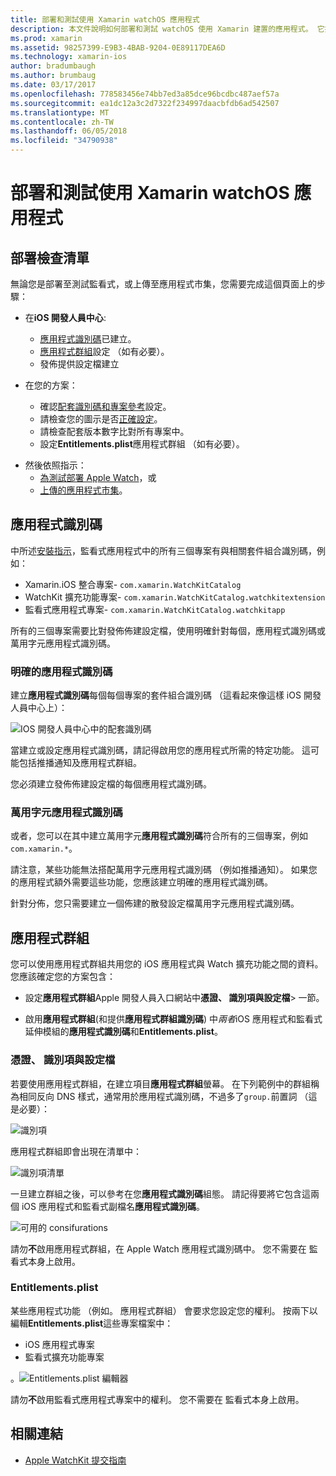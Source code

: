 ```yaml
---
title: 部署和測試使用 Xamarin watchOS 應用程式
description: 本文件說明如何部署和測試 watchOS 使用 Xamarin 建置的應用程式。 它提供部署檢查清單，討論明確和萬用字元應用程式識別碼，並查看應用程式群組。
ms.prod: xamarin
ms.assetid: 98257399-E9B3-4BAB-9204-0E89117DEA6D
ms.technology: xamarin-ios
author: bradumbaugh
ms.author: brumbaug
ms.date: 03/17/2017
ms.openlocfilehash: 778583456e74bb7ed3a85dce96bcdbc487aef57a
ms.sourcegitcommit: ea1dc12a3c2d7322f234997daacbfdb6ad542507
ms.translationtype: MT
ms.contentlocale: zh-TW
ms.lasthandoff: 06/05/2018
ms.locfileid: "34790938"
---
```

# <a name="deploying-and-testing-watchos-apps-with-xamarin"></a>部署和測試使用 Xamarin watchOS 應用程式

## <a name="deployment-checklist"></a>部署檢查清單

無論您是部署至測試監看式，或上傳至應用程式市集，您需要完成這個頁面上的步驟：

- 在**iOS 開發人員中心**:
  - [應用程式識別碼](#App_IDs)已建立。
  - [應用程式群組](#App_Groups)設定 （如有必要）。
  - 發佈提供設定檔建立

- 在您的方案：

  - 確認[配套識別碼和專案參考](~/ios/watchos/get-started/installation.md)設定。
  - 請檢查您的圖示是否[正確設定](~/ios/watchos/app-fundamentals/icons.md)。
  - 請檢查配套版本數字比對所有專案中。
  - 設定**Entitlements.plist**應用程式群組 （如有必要）。

* 然後依照指示：
  - [為測試部署 Apple Watch](~/ios/watchos/deploy-test/device.md)，或
  - [上傳的應用程式市集](~/ios/watchos/deploy-test/appstore.md)。

<a name="App_IDs"/>

## <a name="app-ids"></a>應用程式識別碼

中所述[安裝指示](~/ios/watchos/get-started/installation.md)，監看式應用程式中的所有三個專案有與相關套件組合識別碼，例如：

- Xamarin.iOS 整合專案- `com.xamarin.WatchKitCatalog`
- WatchKit 擴充功能專案- `com.xamarin.WatchKitCatalog.watchkitextension`
- 監看式應用程式專案- `com.xamarin.WatchKitCatalog.watchkitapp`

所有的三個專案需要比對發佈佈建設定檔，使用明確針對每個，應用程式識別碼或萬用字元應用程式識別碼。

### <a name="explicit-app-ids"></a>明確的應用程式識別碼

建立**應用程式識別碼**每個每個專案的套件組合識別碼 （這看起來像這樣 iOS 開發人員中心上）：

![IOS 開發人員中心中的配套識別碼](images/appids-specific-sml.png)

當建立或設定應用程式識別碼，請記得啟用您的應用程式所需的特定功能。 這可能包括推播通知及應用程式群組。

您必須建立發佈佈建設定檔的每個應用程式識別碼。

### <a name="wildcard-app-id"></a>萬用字元應用程式識別碼

或者，您可以在其中建立萬用字元**應用程式識別碼**符合所有的三個專案，例如`com.xamarin.*`。

請注意，某些功能無法搭配萬用字元應用程式識別碼 （例如推播通知）。 如果您的應用程式額外需要這些功能，您應該建立明確的應用程式識別碼。

針對分佈，您只需要建立一個佈建的散發設定檔萬用字元應用程式識別碼。

<a name="App_Groups" />

## <a name="app-groups"></a>應用程式群組

您可以使用應用程式群組共用您的 iOS 應用程式與 Watch 擴充功能之間的資料。 您應該確定您的方案包含：

- 設定**應用程式群組**Apple 開發人員入口網站中**憑證、 識別項與設定檔**> 一節。

- 啟用**應用程式群組**(和提供**應用程式群組識別碼**) 中*兩者*iOS 應用程式和監看式延伸模組的**應用程式識別碼**和**Entitlements.plist**。

### <a name="certificates-identifiers--profiles"></a>憑證、 識別項與設定檔

若要使用應用程式群組，在建立項目**應用程式群組**螢幕。 在下列範例中的群組稱為相同反向 DNS 樣式，通常用於應用程式識別碼，不過多了`group.`前置詞 （這是必要）：

![識別項](images/appgroups-new-sml.png)

應用程式群組即會出現在清單中：

![識別項清單](images/appgroups-setup-sml.png)

一旦建立群組之後，可以參考在您**應用程式識別碼**組態。 請記得要將它包含這兩個 iOS 應用程式和監看式副檔名**應用程式識別碼**。

![可用的 consifurations](images/appgroups-sml.png)

請勿**不**啟用應用程式群組，在 Apple Watch 應用程式識別碼中。 您不需要在 監看式本身上啟用。

### <a name="entitlementsplist"></a>Entitlements.plist

某些應用程式功能 （例如。 應用程式群組） 會要求您設定您的權利。
按兩下以編輯**Entitlements.plist**這些專案檔案中：

- iOS 應用程式專案
- 監看式擴充功能專案

。![Entitlements.plist 編輯器](images/entitlements-plist-sml.png)

請勿**不**啟用監看式應用程式專案中的權利。 您不需要在 監看式本身上啟用。

## <a name="related-links"></a>相關連結

- [Apple WatchKit 提交指南](https://developer.apple.com/app-store/watch/)

